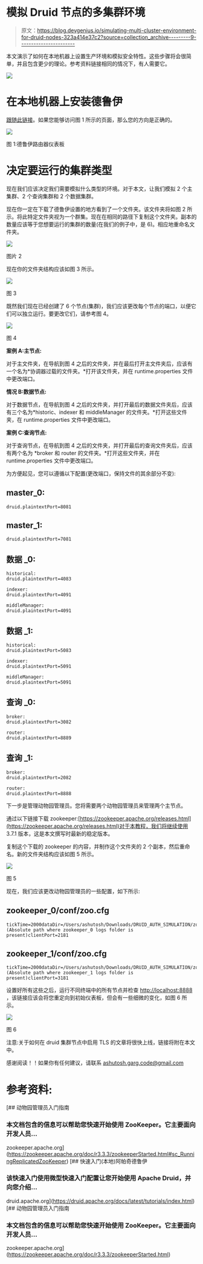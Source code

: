# 模拟 Druid 节点的多集群环境

> 原文：<https://blog.devgenius.io/simulating-multi-cluster-environment-for-druid-nodes-323a414e37c2?source=collection_archive---------9----------------------->

本文演示了如何在本地机器上设置生产环境和模拟安全特性。这些步骤将会很简单，并且包含更少的理论。参考资料链接相同的情况下，有人需要它。

![](img/3feead3ee664e6f5ac4a7eed398771dd.png)

# **在本地机器上安装德鲁伊**

[跟随此链接](https://druid.apache.org/docs/latest/tutorials/index.html)。如果您能够访问图 1 所示的页面，那么您的方向是正确的。

![](img/7cf61823f3dfd43029ad7fc78dd91df7.png)

图 1:德鲁伊路由器仪表板

# 决定要运行的集群类型

现在我们应该决定我们需要模拟什么类型的环境。对于本文，让我们模拟 2 个主集群、2 个查询集群和 2 个数据集群。

现在你一定在下载了德鲁伊设置的地方看到了一个文件夹。该文件夹将如图 2 所示。将此特定文件夹视为一个群集。现在在相同的路径下复制这个文件夹。副本的数量应该等于您想要运行的集群的数量(在我们的例子中，是 6)。相应地重命名文件夹。

![](img/584d65b47e7073668a35914985c3a10a.png)

图片 2

现在你的文件夹结构应该如图 3 所示。

![](img/f927323430b3d9e77d842c232f1d1914.png)

图 3

既然我们现在已经创建了 6 个节点(集群)，我们应该更改每个节点的端口，以便它们可以独立运行。要更改它们，请参考图 4。

![](img/ed2ff46406fd408ad6ec5c13153f24f3.png)

图 4

**案例 A:主节点:**

对于主文件夹，在导航到图 4 之后的文件夹，并在最后打开主文件夹后，应该有一个名为*协调器过载的文件夹。*打开该文件夹，并在 runtime.properties 文件中更改端口。

**情况 B:数据节点:**

对于数据节点，在导航到图 4 之后的文件夹，并打开最后的数据文件夹后，应该有三个名为*historic、indexer 和 middleManager 的文件夹。*打开这些文件夹，在 runtime.properties 文件中更改端口。

**案例 C:查询节点:**

对于查询节点，在导航到图 4 之后的文件夹，并打开最后的查询文件夹后，应该有两个名为 *broker 和 router 的文件夹。*打开这些文件夹，并在 runtime.properties 文件中更改端口。

为方便起见，您可以遵循以下配置(更改端口，保持文件的其余部分不变):

## master_0:

```
druid.plaintextPort=8081 
```

## master_1:

```
druid.plaintextPort=7081
```

## 数据 _0:

```
historical:
druid.plaintextPort=4083

indexer:
druid.plaintextPort=4091

middleManager:
druid.plaintextPort=4091
```

## 数据 _1:

```
historical:
druid.plaintextPort=5083

indexer:
druid.plaintextPort=5091

middleManager:
druid.plaintextPort=5091
```

## 查询 _0:

```
broker:
druid.plaintextPort=3082

router:
druid.plaintextPort=8889
```

## 查询 _1:

```
broker:
druid.plaintextPort=2082

router:
druid.plaintextPort=8888
```

下一步是管理动物园管理员。您将需要两个动物园管理员来管理两个主节点。

通过以下链接下载 zookeeper:[https://zookeeper.apache.org/releases.html](https://zookeeper.apache.org/releases.html)对于本教程，我们将继续使用 3.7.1 版本，这是本文撰写时最新的稳定版本。

复制这个下载的 zookeeper 的内容，并制作这个文件夹的 2 个副本，然后重命名。新的文件夹结构应该如图 5 所示。

![](img/303c81ee26e3bb835df5679f0f0718eb.png)

图 5

现在，我们应该更改动物园管理员的一些配置，如下所示:

## zookeeper_0/conf/zoo.cfg

```
tickTime=2000dataDir=/Users/ashutosh/Downloads/DRUID_AUTH_SIMULATION/zookeeper_0/logs (Absolute path where zookeeper_0 logs folder is present)clientPort=2181
```

## zookeeper_1/conf/zoo.cfg

```
tickTime=2000dataDir=/Users/ashutosh/Downloads/DRUID_AUTH_SIMULATION/zookeeper_1/logs (Absolute path where zookeeper_1 logs folder is present)clientPort=3181
```

设置好所有这些之后，运行不同终端中的所有节点并检查 [http://localhost:8888](http://localhost:8888) ，该链接应该会将您重定向到初始仪表板，但会有一些细微的变化，如图 6 所示。

![](img/47da3a5b228764aa08d3bf50782ab632.png)

图 6

注意:关于如何在 druid 集群节点中启用 TLS 的文章将很快上线，链接将附在本文中。

感谢阅读！！如果你有任何建议，请联系 ashutosh.garg.code@gmail.com

# 参考资料:

 [## 动物园管理员入门指南

### 本文档包含的信息可以帮助您快速开始使用 ZooKeeper。它主要面向开发人员…

zookeeper.apache.org](https://zookeeper.apache.org/doc/r3.3.3/zookeeperStarted.html#sc_RunningReplicatedZooKeeper) [](https://druid.apache.org/docs/latest/tutorials/index.html) [## 快速入门(本地)阿帕奇德鲁伊

### 该快速入门使用微型快速入门配置让您开始使用 Apache Druid，并向您介绍…

druid.apache.org](https://druid.apache.org/docs/latest/tutorials/index.html)  [## 动物园管理员入门指南

### 本文档包含的信息可以帮助您快速开始使用 ZooKeeper。它主要面向开发人员…

zookeeper.apache.org](https://zookeeper.apache.org/doc/r3.3.3/zookeeperStarted.html)
